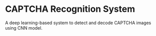 # CAPTCHA Recognition System

A deep learning-based system to detect and decode CAPTCHA images using CNN model.
